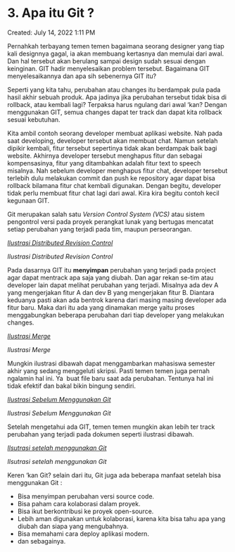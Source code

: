 # 3. Apa itu Git ?

Created: July 14, 2022 1:11 PM

Pernahkah terbayang temen temen bagaimana seorang designer yang tiap kali designnya gagal, ia akan membuang kertasnya dan memulai dari awal. Dan hal tersebut akan berulang sampai design sudah sesuai dengan keinginan. GIT hadir menyelesaikan problem tersebut. Bagaimana GIT menyelesaikannya dan apa sih sebenernya GIT itu?

Seperti yang kita tahu, perubahan atau changes itu berdampak pula pada hasil akhir sebuah produk. Apa jadinya jika perubahan tersebut tidak bisa di rollback, atau kembali lagi? Terpaksa harus ngulang dari awal ‘kan? Dengan menggunakan GIT, semua changes dapat ter track dan dapat kita rollback sesuai kebutuhan.

Kita ambil contoh seorang developer membuat aplikasi website. Nah pada saat developing, developer tersebut akan membuat chat. Namun setelah dipikir kembali, fitur tersebut sepertinya tidak akan berdampak baik bagi website. Akhirnya developer tersebut menghapus fitur dan sebagai kompensasinya, fitur yang ditambahkan adalah fitur text to speech misalnya. Nah sebelum developer menghapus fitur chat, developer tersebut terlebih dulu melakukan commit dan push ke repository agar dapat bisa rollback bilamana fitur chat kembali digunakan. Dengan begitu, developer tidak perlu membuat fitur chat lagi dari awal. Kira kira begitu contoh kecil kegunaan GIT.

Git merupakan salah satu *Version Control System (VCS)* atau sistem pengontrol versi pada proyek perangkat lunak yang bertugas mencatat setiap perubahan yang terjadi pada tim, maupun perseorangan.

[*Ilustrasi Distributed Revision Control*](https://lh5.googleusercontent.com/N2H4QWgqgy_Q2k2PlS44AnT0ZrLpjk8AEiB_7J-F_tMNyUJaB8o0uUuLihY1L6QnHcVifPiph7X3vqSsOwWPKVNa4t93LP4r4p6gbRwaubdqtAYVx6Gvesmlm1n5IsD7VrtC9ml2MiAEyZCMQA)

*Ilustrasi Distributed Revision Control*

Pada dasarnya GIT itu **menyimpan** perubahan yang terjadi pada project agar dapat mentrack apa saja yang diubah. Dan agar rekan se-tim atau developer lain dapat melihat perubahan yang terjadi. Misalnya ada dev A yang mengerjakan fitur A dan dev B yang mengerjakan fitur B. Diantara keduanya pasti akan ada bentrok karena dari masing masing developer ada fitur baru. Maka dari itu ada yang dinamakan merge yaitu proses menggabungkan beberapa perubahan dari tiap developer yang melakukan changes.

[*Ilustrasi Merge*](https://lh3.googleusercontent.com/nwtTqVTxlY7pDG0XXBVON-uK8XJ7TJ-ziFCMQk7NN-dfZfRU_lYXPKCVzwkhlWklADZCc8gBxWNEuB6zUKtpkRKsWg_Fnke0NFkfuReuHeqxP8VirJEY07p-626-oeVZYZSKBgiqwS9irm-zmg)

*Ilustrasi Merge*

Mungkin ilustrasi dibawah dapat menggambarkan mahasiswa semester akhir yang sedang menggeluti skripsi. Pasti temen temen juga pernah ngalamin hal ini. Ya  buat file baru saat ada perubahan. Tentunya hal ini tidak efektif dan bakal bikin bingung sendiri.

[*Ilustrasi Sebelum Menggunakan Git*](https://lh3.googleusercontent.com/nPBy-lRqa69l4MEkFj-KMpQpngddOabxWQK_KpAekTXeJ9HkZanjN8u0hCNgMCYy28Sx21PzIMnjJV7Pdcy7-iUzfq7G66tjVYO7C-_gmYhJS38Ji-LT8SMICXicceNIkvPEB-4HBvFYrCkaJw)

*Ilustrasi Sebelum Menggunakan Git*

Setelah mengetahui ada GIT, temen temen mungkin akan lebih ter track perubahan yang terjadi pada dokumen seperti ilustrasi dibawah.

[*Ilsutrasi setelah menggunakan Git*](https://lh6.googleusercontent.com/FVAW6lE919tfdGpASbderSsH83PhmVe3R5WBXkzTrTvTGJN_NCI98j7o5_y3cVlWm72fHV-6NVr8eOH1bJ9lMHHU8M6Xpbkb3pcmtlTlY4x3MyECnUrVbpX8Lz2uVf2U6uuYaOi-FUnD7o-aJg)

*Ilsutrasi setelah menggunakan Git*

Keren ‘kan Git? selain dari itu, Git juga ada beberapa manfaat setelah bisa menggunakan Git :

- Bisa menyimpan perubahan versi source code.
- Bisa paham cara kolaborasi dalam proyek.
- Bisa ikut berkontribusi ke proyek open-source.
- Lebih aman digunakan untuk kolaborasi, karena kita bisa tahu apa yang diubah dan siapa yang mengubahnya.
- Bisa memahami cara deploy aplikasi modern.
- dan sebagainya.